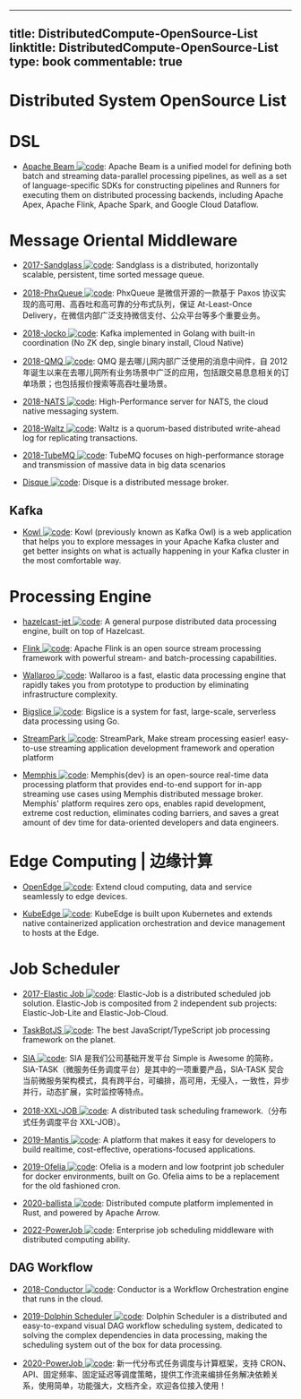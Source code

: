 
---
title: DistributedCompute-OpenSource-List
linktitle: DistributedCompute-OpenSource-List
type: book
commentable: true
---

# Distributed System OpenSource List

# DSL

- [Apache Beam ![code](https://martrix-usa.oss-accelerate.aliyuncs.com/logo/code.svg)](https://github.com/apache/beam): Apache Beam is a unified model for defining both batch and streaming data-parallel processing pipelines, as well as a set of language-specific SDKs for constructing pipelines and Runners for executing them on distributed processing backends, including Apache Apex, Apache Flink, Apache Spark, and Google Cloud Dataflow.

# Message Oriental Middleware

- [2017-Sandglass ![code](https://martrix-usa.oss-accelerate.aliyuncs.com/logo/code.svg)](https://github.com/celrenheit/sandglass): Sandglass is a distributed, horizontally scalable, persistent, time sorted message queue.

- [2018-PhxQueue ![code](https://martrix-usa.oss-accelerate.aliyuncs.com/logo/code.svg)](https://github.com/Tencent/phxqueue): PhxQueue 是微信开源的一款基于 Paxos 协议实现的高可用、高吞吐和高可靠的分布式队列，保证 At-Least-Once Delivery，在微信内部广泛支持微信支付、公众平台等多个重要业务。

- [2018-Jocko ![code](https://martrix-usa.oss-accelerate.aliyuncs.com/logo/code.svg)](https://github.com/travisjeffery/jocko): Kafka implemented in Golang with built-in coordination (No ZK dep, single binary install, Cloud Native)

- [2018-QMQ ![code](https://martrix-usa.oss-accelerate.aliyuncs.com/logo/code.svg)](https://github.com/qunarcorp/qmq): QMQ 是去哪儿网内部广泛使用的消息中间件，自 2012 年诞生以来在去哪儿网所有业务场景中广泛的应用，包括跟交易息息相关的订单场景；也包括报价搜索等高吞吐量场景。

- [2018-NATS ![code](https://martrix-usa.oss-accelerate.aliyuncs.com/logo/code.svg)](https://github.com/nats-io/nats-server): High-Performance server for NATS, the cloud native messaging system.

- [2018-Waltz ![code](https://martrix-usa.oss-accelerate.aliyuncs.com/logo/code.svg)](https://github.com/wepay/waltz): Waltz is a quorum-based distributed write-ahead log for replicating transactions.

- [2018-TubeMQ ![code](https://martrix-usa.oss-accelerate.aliyuncs.com/logo/code.svg)](https://github.com/Tencent/TubeMQ): TubeMQ focuses on high-performance storage and transmission of massive data in big data scenarios

- [Disque ![code](https://martrix-usa.oss-accelerate.aliyuncs.com/logo/code.svg)](https://github.com/antirez/disque): Disque is a distributed message broker.

## Kafka

- [Kowl ![code](https://martrix-usa.oss-accelerate.aliyuncs.com/logo/code.svg)](https://github.com/cloudhut/kowl): Kowl (previously known as Kafka Owl) is a web application that helps you to explore messages in your Apache Kafka cluster and get better insights on what is actually happening in your Kafka cluster in the most comfortable way.

# Processing Engine

- [hazelcast-jet ![code](https://martrix-usa.oss-accelerate.aliyuncs.com/logo/code.svg)](https://github.com/hazelcast/hazelcast-jet): A general purpose distributed data processing engine, built on top of Hazelcast.

- [Flink ![code](https://martrix-usa.oss-accelerate.aliyuncs.com/logo/code.svg)](https://github.com/apache/flink): Apache Flink is an open source stream processing framework with powerful stream- and batch-processing capabilities.

- [Wallaroo ![code](https://martrix-usa.oss-accelerate.aliyuncs.com/logo/code.svg)](https://github.com/wallaroolabs/wallaroo): Wallaroo is a fast, elastic data processing engine that rapidly takes you from prototype to production by eliminating infrastructure complexity.

- [Bigslice ![code](https://martrix-usa.oss-accelerate.aliyuncs.com/logo/code.svg)](https://bigslice.io): Bigslice is a system for fast, large-scale, serverless data processing using Go.

- [StreamPark ![code](https://martrix-usa.oss-accelerate.aliyuncs.com/logo/code.svg)](https://github.com/apache/incubator-streampark): StreamPark, Make stream processing easier! easy-to-use streaming application development framework and operation platform

- [Memphis ![code](https://martrix-usa.oss-accelerate.aliyuncs.com/logo/code.svg)](https://github.com/memphisdev): Memphis{dev} is an open-source real-time data processing platform that provides end-to-end support for in-app streaming use cases using Memphis distributed message broker. Memphis' platform requires zero ops, enables rapid development, extreme cost reduction, eliminates coding barriers, and saves a great amount of dev time for data-oriented developers and data engineers.

# Edge Computing | 边缘计算

- [OpenEdge ![code](https://martrix-usa.oss-accelerate.aliyuncs.com/logo/code.svg)](https://github.com/baidu/openedge): Extend cloud computing, data and service seamlessly to edge devices.

- [KubeEdge ![code](https://martrix-usa.oss-accelerate.aliyuncs.com/logo/code.svg)](https://github.com/kubeedge/kubeedge): KubeEdge is built upon Kubernetes and extends native containerized application orchestration and device management to hosts at the Edge.

# Job Scheduler

- [2017-Elastic Job ![code](https://martrix-usa.oss-accelerate.aliyuncs.com/logo/code.svg)](https://github.com/elasticjob/elastic-job-lite): Elastic-Job is a distributed scheduled job solution. Elastic-Job is composited from 2 independent sub projects: Elastic-Job-Lite and Elastic-Job-Cloud.

- [TaskBotJS ![code](https://martrix-usa.oss-accelerate.aliyuncs.com/logo/code.svg)](https://github.com/eropple/taskbotjs): The best JavaScript/TypeScript job processing framework on the planet.

- [SIA ![code](https://martrix-usa.oss-accelerate.aliyuncs.com/logo/code.svg)](https://github.com/siaorg/sia-task): SIA 是我们公司基础开发平台 Simple is Awesome 的简称，SIA-TASK（微服务任务调度平台）是其中的一项重要产品，SIA-TASK 契合当前微服务架构模式，具有跨平台，可编排，高可用，无侵入，一致性，异步并行，动态扩展，实时监控等特点。

- [2018-XXL-JOB ![code](https://martrix-usa.oss-accelerate.aliyuncs.com/logo/code.svg)](https://github.com/xuxueli/xxl-job/): A distributed task scheduling framework.（分布式任务调度平台 XXL-JOB）。

- [2019-Mantis ![code](https://martrix-usa.oss-accelerate.aliyuncs.com/logo/code.svg)](https://github.com/netflix/mantis/): A platform that makes it easy for developers to build realtime, cost-effective, operations-focused applications.

- [2019-Ofelia ![code](https://martrix-usa.oss-accelerate.aliyuncs.com/logo/code.svg)](https://github.com/mcuadros/ofelia): Ofelia is a modern and low footprint job scheduler for docker environments, built on Go. Ofelia aims to be a replacement for the old fashioned cron.

- [2020-ballista ![code](https://martrix-usa.oss-accelerate.aliyuncs.com/logo/code.svg)](https://github.com/ballista-compute/ballista): Distributed compute platform implemented in Rust, and powered by Apache Arrow.

- [2022-PowerJob ![code](https://martrix-usa.oss-accelerate.aliyuncs.com/logo/code.svg)](https://github.com/PowerJob/PowerJob): Enterprise job scheduling middleware with distributed computing ability.

## DAG Workflow

- [2018-Conductor ![code](https://martrix-usa.oss-accelerate.aliyuncs.com/logo/code.svg)](https://netflix.github.io/conductor/): Conductor is a Workflow Orchestration engine that runs in the cloud.

- [2019-Dolphin Scheduler ![code](https://martrix-usa.oss-accelerate.aliyuncs.com/logo/code.svg)](https://github.com/apache/incubator-dolphinscheduler): Dolphin Scheduler is a distributed and easy-to-expand visual DAG workflow scheduling system, dedicated to solving the complex dependencies in data processing, making the scheduling system out of the box for data processing.

- [2020-PowerJob ![code](https://martrix-usa.oss-accelerate.aliyuncs.com/logo/code.svg)](https://github.com/KFCFans/PowerJob): 新一代分布式任务调度与计算框架，支持 CRON、API、固定频率、固定延迟等调度策略，提供工作流来编排任务解决依赖关系，使用简单，功能强大，文档齐全，欢迎各位接入使用！

    